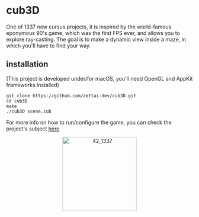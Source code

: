 # cub3D
One of 1337 new cursus projects, it is inspired by the world-famous eponymous 90's game, which was the first FPS ever, and allows you to explore ray-casting. The goal is to make a dynamic view inside a maze, in which you'll have to find your way.
## installation
(This project is developed under/for macOS, you'll need OpenGL and AppKit frameworks installed)
```
git clone https://github.com/zettai-dev/cub3D.git 
cd cub3D
make
./cub3D scene.cub
```

For more info on how to run/configure the game, you can check the project's subject [here](https://github.com/zettai-dev/ft_server/blob/master/readme_srcs/en.subject.pdf)
<p align="center">
  <img src="https://raw.githubusercontent.com/zettai-dev/ft_server/master/readme_srcs/git_logo.jpg" alt="42_1337" height="200">
</p>
